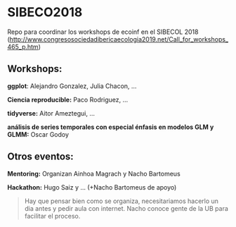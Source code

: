 # SIBECO2018

Repo para coordinar los workshops de ecoinf en el SIBECOL 2018 (http://www.congresosociedadibericaecologia2019.net/Call_for_workshops_465_p.htm)

## Workshops: 

**ggplot**: Alejandro Gonzalez, Julia Chacon, ...  

**Ciencia reproducible:** Paco Rodriguez, ...

**tidyverse:** Aitor Ameztegui, ... 

**análisis de series temporales con especial énfasis en modelos GLM y GLMM:** Oscar Godoy

## Otros eventos: 

**Mentoring:** Organizan Ainhoa Magrach y Nacho Bartomeus  

**Hackathon:** Hugo Saiz y ...   (+Nacho Bartomeus de apoyo)  
> Hay que pensar bien como se organiza, necesitariamos hacerlo un dia antes y pedir aula con internet. Nacho conoce gente de la UB para facilitar el proceso.

